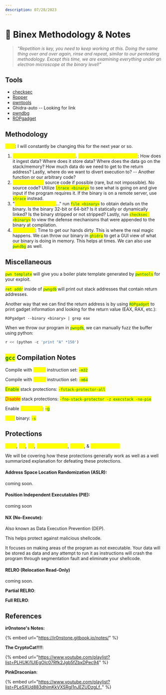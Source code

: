 ```yaml
---
description: 07/28/2023
---
```


# 👾 Binex Methodology & Notes

> _"Repetition is key, you need to keep working at this. Doing the same thing over and over again, rinse and repeat, similar to our pentesting methodology. Except this time, we are examining everything under an electron microscope at the binary level!"_&#x20;

## Tools

* [checksec](https://github.com/JonathanSalwan/ROPgadget)
* [Ropper](https://github.com/sashs/Ropper)
* [pwntools](https://github.com/Gallopsled/pwntools)
* Ghidra-auto -- Looking for link
* [pwndbg](https://github.com/Gallopsled/pwntools)
* [ROPgadget](https://github.com/JonathanSalwan/ROPgadget)

## Methodology

<mark style="color:yellow;">Note</mark>: I will constantly be changing this for the next year or so.

1. <mark style="color:yellow;">See what the program is doing</mark>. <mark style="color:yellow;">Ask yourself these questions</mark>: How does it ingest data? Where does it store data? Where does the data go on the stack/memory? How much data do we need to get to the return address? Lastly, where do we want to divert execution to? -- Another function or our arbitrary code?
2. <mark style="color:yellow;">View & analyze</mark> source code if possible (rare, but not impossible). No source code? Utilize <mark style="color:green;">`ltrace <binary>`</mark> to see what is going on and give input if the program requires it. If the binary is on a remote server, use <mark style="color:green;">`strace`</mark> instead.
3. "<mark style="color:yellow;">Get a lay of the land</mark>..." run <mark style="color:green;">`file <binary>`</mark> to obtain details on the binary. Is the binary 32-bit or 64-bit? Is it statically or dynamically linked? Is the binary stripped or not stripped? Lastly, run <mark style="color:green;">`checksec <binary>`</mark> to view the defense mechanisms that were appended to the binary at compilation.&#x20;
4. <mark style="color:yellow;">Debugging</mark>: Time to get our hands dirty. This is where the real magic happens. We can throw our binary in <mark style="color:green;">`ghidra`</mark> to get a GUI view of what our binary is doing in memory. This helps at times. We can also use <mark style="color:green;">`pwndbg`</mark> as well.

## Miscellaneous

<mark style="color:green;">`pwn template`</mark> will give you a boiler plate template generated by <mark style="color:green;">`pwntools`</mark> for your exploit.

<mark style="color:green;">`ret addr`</mark> inside of <mark style="color:green;">`pwngdb`</mark> will print out stack addresses that contain return addresses.

Another way that we can find the return address is by using <mark style="color:green;">`ROPgadget`</mark> to print gadget information and looking for the return value (EAX, RAX, etc.):

```
ROPgadget --binary <binary> | grep eax
```

When we throw our program in <mark style="color:green;">`pwngdb`</mark>, we can manually fuzz the buffer using python:

```python
r << (python -c 'print "A" *150')
```

## <mark style="color:green;">`gcc`</mark> Compilation Notes

Compile with <mark style="color:yellow;">32-bit</mark> instruction set: <mark style="color:green;">`-m32`</mark>

Compile with <mark style="color:yellow;">64-bit</mark> instruction set: <mark style="color:green;">`-m64`</mark>

<mark style="color:green;">Enable</mark> stack protections: <mark style="color:green;">`-fstack-protector-all`</mark>

<mark style="color:red;">Disable</mark> stack protections: <mark style="color:green;">`-fno-stack-protector -z execstack -no-pie`</mark>

Enable <mark style="color:yellow;">debugging</mark>: <mark style="color:green;">-g</mark>&#x20;

<mark style="color:yellow;">Strip</mark> binary: <mark style="color:green;">`-s`</mark>

## Protections

<mark style="color:yellow;">ASLR</mark>, <mark style="color:yellow;">PIE</mark>, <mark style="color:yellow;">NX</mark>, <mark style="color:yellow;">Stack Canaries</mark>, <mark style="color:yellow;">RELRO</mark>, & <mark style="color:yellow;">Shadow Stack</mark>

We will be covering how these protections generally work as well as a well summarized explanation for defeating these protections.&#x20;

#### Address Space Location Randomization (ASLR):

coming soon.



#### Position Independent Executables (PIE):

coming soon



#### NX (No-Execute):

Also known as Data Execution Prevention (DEP).

This helps protect against malicious shellcode.

It focuses on making areas of the program as not executable. Your data will be stored as data and any attempt to run it as instructions will crash the program through segmentation fault and eliminate your shellcode.&#x20;



#### RELRO (Relocation Read-Only)

coming soon.

**Partial RELRO**:



**Full RELRO**:



## References

**ir0nstone's Notes:**

{% embed url="https://ir0nstone.gitbook.io/notes/" %}

**The CryptoCat!!!!**:

{% embed url="https://www.youtube.com/playlist?list=PLHUKi1UlEgOIc07Rfk2Jgb5fZbxDPec94" %}

**PinkDraconian**:

{% embed url="https://www.youtube.com/playlist?list=PLeSXUd883dhjmKkVXSRgI1nJEZUDzgLf_" %}
